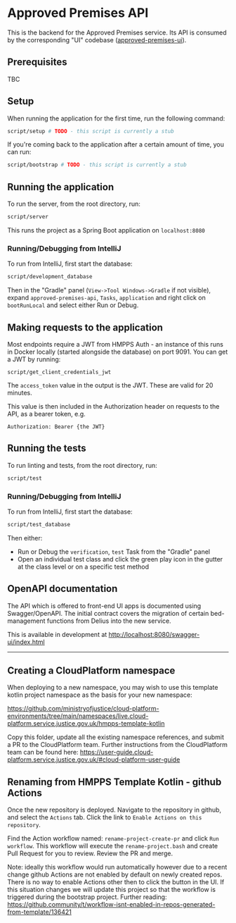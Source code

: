 # Approved Premises API

This is the backend for the Approved Premises service. Its API is consumed by the corresponding "UI" codebase ([approved-premises-ui](https://github.com/ministryofjustice/approved-premises-ui)).

## Prerequisites

TBC

## Setup

When running the application for the first time, run the following command:

```bash
script/setup # TODO - this script is currently a stub
```

If you're coming back to the application after a certain amount of time, you can run:

```bash
script/bootstrap # TODO - this script is currently a stub
```

## Running the application

To run the server, from the root directory, run:

```bash
script/server
```

This runs the project as a Spring Boot application on `localhost:8080`

### Running/Debugging from IntelliJ

To run from IntelliJ, first start the database:

```bash
script/development_database
```

Then in the "Gradle" panel (`View->Tool Windows->Gradle` if not visible), expand `approved-premises-api`, `Tasks`, 
`application` and right click on `bootRunLocal` and select either Run or Debug.

## Making requests to the application

Most endpoints require a JWT from HMPPS Auth - an instance of this runs in Docker locally (started alongside the database) 
on port 9091.  You can get a JWT by running:

```
script/get_client_credentials_jwt
```

The `access_token` value in the output is the JWT.  These are valid for 20 minutes.

This value is then included in the Authorization header on requests to the API, as a bearer token, e.g.

```
Authorization: Bearer {the JWT}
```

## Running the tests

To run linting and tests, from the root directory, run:

```bash
script/test
```

### Running/Debugging from IntelliJ

To run from IntelliJ, first start the database:

```bash
script/test_database
```

Then either:
 - Run or Debug the `verification`, `test` Task from the "Gradle" panel
 - Open an individual test class and click the green play icon in the gutter at the class level or on a specific test method

## OpenAPI documentation

The API which is offered to front-end UI apps is documented using Swagger/OpenAPI.
The initial contract covers the migration of certain bed-management functions from Delius into the new service.

This is available in development at [http://localhost:8080/swagger-ui/index.html](http://localhost:8080/swagger-ui/index.html)

---

## Creating a CloudPlatform namespace

When deploying to a new namespace, you may wish to use this template kotlin project namespace as the basis for your new namespace:

<https://github.com/ministryofjustice/cloud-platform-environments/tree/main/namespaces/live.cloud-platform.service.justice.gov.uk/hmpps-template-kotlin>

Copy this folder, update all the existing namespace references, and submit a PR to the CloudPlatform team. Further instructions from the CloudPlatform team can be found here: <https://user-guide.cloud-platform.service.justice.gov.uk/#cloud-platform-user-guide>

## Renaming from HMPPS Template Kotlin - github Actions

Once the new repository is deployed. Navigate to the repository in github, and select the `Actions` tab.
Click the link to `Enable Actions on this repository`.

Find the Action workflow named: `rename-project-create-pr` and click `Run workflow`.  This workflow will
execute the `rename-project.bash` and create Pull Request for you to review.  Review the PR and merge.

Note: ideally this workflow would run automatically however due to a recent change github Actions are not
enabled by default on newly created repos. There is no way to enable Actions other then to click the button in the UI.
If this situation changes we will update this project so that the workflow is triggered during the bootstrap project.
Further reading: <https://github.community/t/workflow-isnt-enabled-in-repos-generated-from-template/136421>

